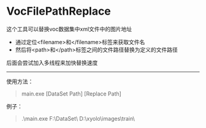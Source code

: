 # VocFilePathReplace

这个工具可以替换voc数据集中xml文件中的图片地址

- 通过定位\<filename\>和\</filename\>标签来获取文件名
- 然后将\<path\>和\</path\>标签之间的文件路径替换为定义的文件路径

后面会尝试加入多线程来加快替换速度

***

使用方法：

> main.exe [DataSet Path] [Replace Path]

例子：

> .\main.exe F:\DataSet\ D:\xyolo\images\train\
